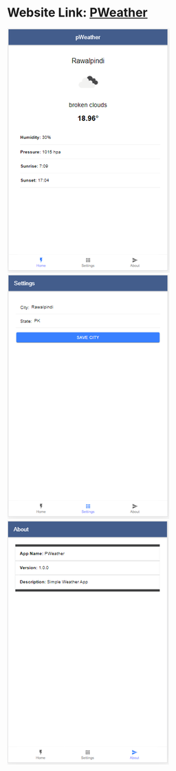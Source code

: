 # Website Link: <a href="https://pweather-pk.netlify.app/" target="_blank">PWeather</a>

<img src="src/assets/Home.png"><br>
<img src="src/assets/Settings.png"><br>
<img src="src/assets/About.png">

